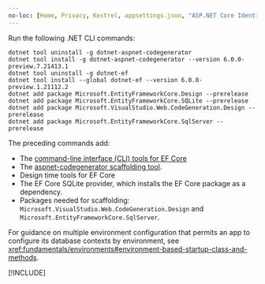 ```yaml
---
no-loc: [Home, Privacy, Kestrel, appsettings.json, "ASP.NET Core Identity", cookie, Cookie, Blazor, "Blazor Server", "Blazor WebAssembly", "Identity", "Let's Encrypt", Razor, SignalR]
---
```

Run the following .NET CLI commands:

```dotnetcli
dotnet tool uninstall -g dotnet-aspnet-codegenerator
dotnet tool install -g dotnet-aspnet-codegenerator --version 6.0.0-preview.7.21413.1
dotnet tool uninstall -g dotnet-ef
dotnet tool install --global dotnet-ef --version 6.0.0-preview.1.21112.2
dotnet add package Microsoft.EntityFrameworkCore.Design --prerelease
dotnet add package Microsoft.EntityFrameworkCore.SQLite --prerelease
dotnet add package Microsoft.VisualStudio.Web.CodeGeneration.Design --prerelease
dotnet add package Microsoft.EntityFrameworkCore.SqlServer --prerelease
```

The preceding commands add:
* The [command-line interface (CLI) tools for EF Core](/ef/core/miscellaneous/cli/dotnet)
* The [aspnet-codegenerator scaffolding tool](xref:fundamentals/tools/dotnet-aspnet-codegenerator).
* Design time tools for EF Core
* The EF Core SQLite provider, which installs the EF Core package as a dependency.
* Packages needed for scaffolding: `Microsoft.VisualStudio.Web.CodeGeneration.Design` and `Microsoft.EntityFrameworkCore.SqlServer`.

For guidance on multiple environment configuration that permits an app to configure its database contexts by environment, see <xref:fundamentals/environments#environment-based-startup-class-and-methods>.

[!INCLUDE[](~/includes/scaffoldTFM-5.md)]
